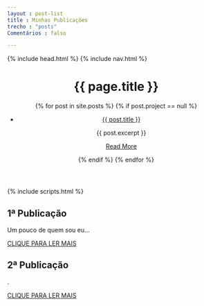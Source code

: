 ```yaml
---
layout : post-list
title : Minhas Publicações
trecho : "posts"
Comentários : falso

---
```


<!DOCTYPE html>
<!--[if lt IE 7]><html class="no-js lt-ie9 lt-ie8 lt-ie7"> <![endif]-->
<!--[if (IE 7)&!(IEMobile)]><html class="no-js lt-ie9 lt-ie8"><![endif]-->
<!--[if (IE 8)&!(IEMobile)]><html class="no-js lt-ie9"><![endif]-->
<!--[if gt IE 8]><!--> <html class="no-js"><!--<![endif]-->
<head>
    {% include head.html %}
</head>
<body>
    {% include nav.html %}
    <!-- Header -->
    <header class="header" role="banner">
        <div class="wrapper animated fadeIn">
            <div class="content">
                <div class="post-title">
                    <h1>{{ page.title }}</h1>
                    <a class="btn zoombtn" href="{{site.url}}">
                        <i class="fa fa-home"></i>
                    </a>
                </div>
                <div class="post-list">
                    {% for post in site.posts %} 
                        {% if post.project == null %}
                    <ul>
                        <li class="wow fadeInLeft" data-wow-duration="1.5s">
                            <a class="zoombtn" href="{{ site.url }}{{ post.url }}">{{ post.title }}</a>
                            <p>{{ post.excerpt }}</p>
                            <a href="{{ site.url }}{{ post.url }}" class="btn zoombtn">Read More</a>
                        </li>
                    </ul>
                        {% endif %}
                    {% endfor %}
                </div>
            </div>
        </div>
    </header>
    {% include scripts.html %}
    <script src="{{ site.url }}/assets/js/wow.min.js"></script>
    <script type="text/javascript">(new WOW).init();</script>
</body>
</html>

## 1ª Publicação

Um pouco de quem sou eu...

<a href="https://anasaliba.github.io/trabalho/" class="btn btn-success">CLIQUE PARA LER MAIS</a>

## 2ª Publicação

.

<a href="#" class="btn btn-success">CLIQUE PARA LER MAIS</a>


